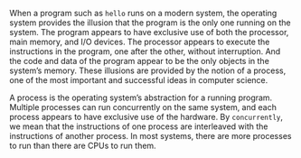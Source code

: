 When a program such as `hello` runs on a modern system, the operating system provides the illusion that the program is the only one running on the system. The program appears to have exclusive use of both the processor, main memory, and I/O devices. The processor appears to execute the instructions in the program, one after the other, without interruption. And the code and data of the program appear to be the only objects in the system’s memory. These illusions are provided by the notion of a process, one of the most important and successful ideas in computer science.

A process is the operating system’s abstraction for a running program. Multiple processes can run concurrently on the same system, and each process appears to have exclusive use of the hardware. By `concurrently`, we mean that the instructions of one process are interleaved with the instructions of another process. In most systems, there are more processes to run than there are CPUs to run them.